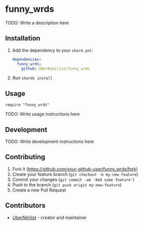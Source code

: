 # funny_wrds

TODO: Write a description here

## Installation

1. Add the dependency to your `shard.yml`:

   ```yaml
   dependencies:
     funny_wrds:
       github: UberNihilist/funny_wrds
   ```

2. Run `shards install`

## Usage

```crystal
require "funny_wrds"
```

TODO: Write usage instructions here

## Development

TODO: Write development instructions here

## Contributing

1. Fork it (<https://github.com/your-github-user/funny_wrds/fork>)
2. Create your feature branch (`git checkout -b my-new-feature`)
3. Commit your changes (`git commit -am 'Add some feature'`)
4. Push to the branch (`git push origin my-new-feature`)
5. Create a new Pull Request

## Contributors

- [UberNihilist](https://github.com/your-github-user) - creator and maintainer
